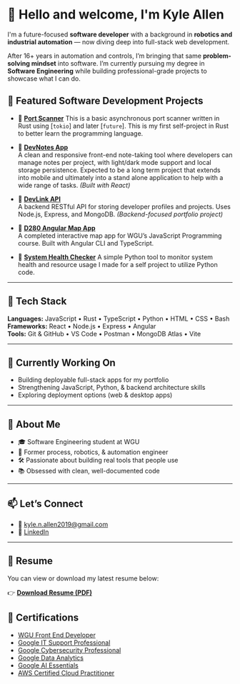 # 👋 Hello and welcome, I'm Kyle Allen

I'm a future-focused **software developer** with a background in **robotics and industrial automation** — now diving deep into full-stack web development.

After 16+ years in automation and controls, I’m bringing that same **problem-solving mindset** into software. I’m currently pursuing my degree in **Software Engineering** while building professional-grade projects to showcase what I can do.

## 🚀 Featured Software Development Projects

- 🔹 [**Port Scanner**](https://github.com/kyle-allen2006/port_scanner)
  This is a basic asynchronous port scanner written in Rust using [`tokio`] and later [`future`]. This is my first self-project in Rust to better learn the programming language.
  
- 🔹 [**DevNotes App**](https://github.com/kyle-allen2006/devnotes-app)  
  A clean and responsive front-end note-taking tool where developers can manage notes per project, with light/dark mode support and local storage persistence. Expected to be a long term project that extends into mobile and ultimately into a stand alone application to help with a wide range of tasks. *(Built with React)*

- 🔹 [**DevLink API**](https://github.com/kyle-allen2006/devlink-api)  
  A backend RESTful API for storing developer profiles and projects. Uses Node.js, Express, and MongoDB. *(Backend-focused portfolio project)*

- 🔹 [**D280 Angular Map App**](https://github.com/kyle-allen2006/d280-javascript-programming-angular)  
  A completed interactive map app for WGU’s JavaScript Programming course. Built with Angular CLI and TypeScript.

- 🔹 [**System Health Checker**](https://github.com/Kyle-Allen2006/sys-health-checker)
  A simple Python tool to monitor system health and resource usage I made for a self project to utilize Python code. 

---

## 💼 Tech Stack

**Languages:** JavaScript • Rust • TypeScript • Python • HTML • CSS • Bash  
**Frameworks:** React • Node.js • Express • Angular  
**Tools:** Git & GitHub • VS Code • Postman • MongoDB Atlas • Vite

---

## 🎯 Currently Working On

- Building deployable full-stack apps for my portfolio  
- Strengthening JavaScript, Python, & backend architecture skills  
- Exploring deployment options (web & desktop apps)

---

## 🧠 About Me

- 🎓 Software Engineering student at WGU  
- 🤖 Former process, robotics, & automation engineer  
- 🛠 Passionate about building real tools that people use  
- 📚 Obsessed with clean, well-documented code

---

## 📫 Let’s Connect

- 📧 kyle.n.allen2019@gmail.com  
- 💼 [LinkedIn](https://www.linkedin.com/in/kyle-allen-255547bb)

---

## 📄 Resume

You can view or download my latest resume below:

👉 [**Download Resume (PDF)**](./Kyle_Allen_Resume.pdf)


## 📜 Certifications

- [WGU Front End Developer](https://badgr.com/public/assertions/SOFG8gGgS_2sU7PCCNbg1Q?identity__email=kall700%40wgu.edu)
- [Google IT Support Professional](https://coursera.org/share/cb571974a331b79f667836c48eeee320f)  
- [Google Cybersecurity Professional](https://coursera.org/share/6c48cdad8d66f6e9ccf2384f7b4612b3)  
- [Google Data Analytics](https://coursera.org/share/6861f8c8576c1384f88f4488ea7a396d)  
- [Google AI Essentials](https://coursera.org/share/ff0b979813b9bf7c6a4f87453266bb22)  
- [AWS Certified Cloud Practitioner](https://coursera.org/share/5f9b9c87b0a84c99bcb758548c4d1ba)
